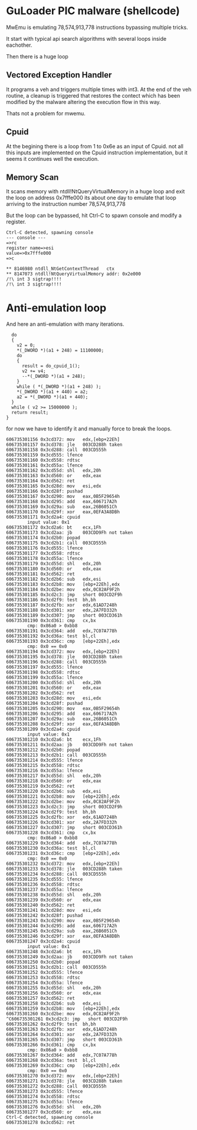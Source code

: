 # GuLoader PIC malware (shellcode)

MwEmu is emulating 78,574,913,778 instructions bypassing multiple tricks.

It start with typical api search algorithms with several loops inside eachother.

Then there is a huge loop 

## Vectored Exception Handler

It programs a veh and triggers multiple times with int3.
At the end of the veh routine, a cleanup is triggered that restores the contect which 
has been modified by the malware altering the execution flow in this way.

Thats not a problem for mwemu.

## Cpuid

At the begining there is a loop from 1 to 0x6e as an input of Cpuid.
not all this inputs are implemented on the Cpuid instruction implementation, but it seems
it continues well the execution.

## Memory Scan

It scans memory with ntdll!NtQueryVirtualMemory in a huge loop and exit the loop on address 0x7fffe000
its about one day to emulate that loop arriving to the instruction number 78,574,913,778

But the loop can be bypassed, hit Ctrl-C to spawn console and modify a register.

```
Ctrl-C detected, spawning console
--- console ---
=>rc
register name=>esi
value=>0x7fffe000
=>c

** 8146980 ntdll_NtGetContextThread   ctx  
** 8147073 ntdll!NtQueryVirtualMemory addr: 0x2e000 
/!\ int 3 sigtrap!!!!
/!\ int 3 sigtrap!!!!
```

# Anti-emulation loop


And here an anti-emulation with many iterations.
```
  do
  {
    v2 = 0;
    *(_DWORD *)(a1 + 248) = 11100000;
    do
    {
      result = do_cpuid_1();
      v2 += v4;
      --*(_DWORD *)(a1 + 248);
    }
    while ( *(_DWORD *)(a1 + 248) );
    *(_DWORD *)(a1 + 440) = a2;
    a2 = *(_DWORD *)(a1 + 440);
  }
  while ( v2 >= 15000000 );
  return result;
}
```


for now we have to identify it and manually force to break the loops.


```
606735301156 0x3cd372: mov   edx,[ebp+22Eh]
606735301157 0x3cd378: jle   003CD288h taken 
606735301158 0x3cd288: call  003CD555h
606735301159 0x3cd555: lfence
606735301160 0x3cd558: rdtsc
606735301161 0x3cd55a: lfence
606735301162 0x3cd55d: shl   edx,20h
606735301163 0x3cd560: or    edx,eax
606735301164 0x3cd562: ret
606735301165 0x3cd28d: mov   esi,edx
606735301166 0x3cd28f: pushad
606735301167 0x3cd290: mov   eax,0B5F29654h
606735301168 0x3cd295: add   eax,606717A2h
606735301169 0x3cd29a: sub   eax,26B6051Ch
606735301170 0x3cd29f: xor   eax,0EFA3A8DBh
606735301171 0x3cd2a4: cpuid
        input value: 0x1
606735301172 0x3cd2a6: bt    ecx,1Fh
606735301173 0x3cd2aa: jb    003CDD9Fh not taken 
606735301174 0x3cd2b0: popad
606735301175 0x3cd2b1: call  003CD555h
606735301176 0x3cd555: lfence
606735301177 0x3cd558: rdtsc
606735301178 0x3cd55a: lfence
606735301179 0x3cd55d: shl   edx,20h
606735301180 0x3cd560: or    edx,eax
606735301181 0x3cd562: ret
606735301182 0x3cd2b6: sub   edx,esi
606735301183 0x3cd2b8: mov   [ebp+22Eh],edx
606735301184 0x3cd2be: mov   edx,0C82AF9F2h
606735301185 0x3cd2c3: jmp   short 003CD2F9h
606735301186 0x3cd2f9: test  bh,bh
606735301187 0x3cd2fb: xor   edx,61AD7248h
606735301188 0x3cd301: xor   edx,2A7FD332h
606735301189 0x3cd307: jmp   short 003CD361h
606735301190 0x3cd361: cmp   cx,bx
        cmp: 0x86a0 > 0xbb8
606735301191 0x3cd364: add   edx,7C07A778h
606735301192 0x3cd36a: test  bl,cl
606735301193 0x3cd36c: cmp   [ebp+22Eh],edx
        cmp: 0x0 == 0x0
606735301194 0x3cd372: mov   edx,[ebp+22Eh]
606735301195 0x3cd378: jle   003CD288h taken 
606735301196 0x3cd288: call  003CD555h
606735301197 0x3cd555: lfence
606735301198 0x3cd558: rdtsc
606735301199 0x3cd55a: lfence
606735301200 0x3cd55d: shl   edx,20h
606735301201 0x3cd560: or    edx,eax
606735301202 0x3cd562: ret
606735301203 0x3cd28d: mov   esi,edx
606735301204 0x3cd28f: pushad
606735301205 0x3cd290: mov   eax,0B5F29654h
606735301206 0x3cd295: add   eax,606717A2h
606735301207 0x3cd29a: sub   eax,26B6051Ch
606735301208 0x3cd29f: xor   eax,0EFA3A8DBh
606735301209 0x3cd2a4: cpuid
        input value: 0x1
606735301210 0x3cd2a6: bt    ecx,1Fh
606735301211 0x3cd2aa: jb    003CDD9Fh not taken 
606735301212 0x3cd2b0: popad
606735301213 0x3cd2b1: call  003CD555h
606735301214 0x3cd555: lfence
606735301215 0x3cd558: rdtsc
606735301216 0x3cd55a: lfence
606735301217 0x3cd55d: shl   edx,20h
606735301218 0x3cd560: or    edx,eax
606735301219 0x3cd562: ret
606735301220 0x3cd2b6: sub   edx,esi
606735301221 0x3cd2b8: mov   [ebp+22Eh],edx
606735301222 0x3cd2be: mov   edx,0C82AF9F2h
606735301223 0x3cd2c3: jmp   short 003CD2F9h
606735301224 0x3cd2f9: test  bh,bh
606735301225 0x3cd2fb: xor   edx,61AD7248h
606735301226 0x3cd301: xor   edx,2A7FD332h
606735301227 0x3cd307: jmp   short 003CD361h
606735301228 0x3cd361: cmp   cx,bx
        cmp: 0x86a0 > 0xbb8
606735301229 0x3cd364: add   edx,7C07A778h
606735301230 0x3cd36a: test  bl,cl
606735301231 0x3cd36c: cmp   [ebp+22Eh],edx
        cmp: 0x0 == 0x0
606735301232 0x3cd372: mov   edx,[ebp+22Eh]
606735301233 0x3cd378: jle   003CD288h taken 
606735301234 0x3cd288: call  003CD555h
606735301235 0x3cd555: lfence
606735301236 0x3cd558: rdtsc
606735301237 0x3cd55a: lfence
606735301238 0x3cd55d: shl   edx,20h
606735301239 0x3cd560: or    edx,eax
606735301240 0x3cd562: ret
606735301241 0x3cd28d: mov   esi,edx
606735301242 0x3cd28f: pushad
606735301243 0x3cd290: mov   eax,0B5F29654h
606735301244 0x3cd295: add   eax,606717A2h
606735301245 0x3cd29a: sub   eax,26B6051Ch
606735301246 0x3cd29f: xor   eax,0EFA3A8DBh
606735301247 0x3cd2a4: cpuid
        input value: 0x1
606735301248 0x3cd2a6: bt    ecx,1Fh
606735301249 0x3cd2aa: jb    003CDD9Fh not taken 
606735301250 0x3cd2b0: popad
606735301251 0x3cd2b1: call  003CD555h
606735301252 0x3cd555: lfence
606735301253 0x3cd558: rdtsc
606735301254 0x3cd55a: lfence
606735301255 0x3cd55d: shl   edx,20h
606735301256 0x3cd560: or    edx,eax
606735301257 0x3cd562: ret
606735301258 0x3cd2b6: sub   edx,esi
606735301259 0x3cd2b8: mov   [ebp+22Eh],edx
606735301260 0x3cd2be: mov   edx,0C82AF9F2h
^C606735301261 0x3cd2c3: jmp   short 003CD2F9h
606735301262 0x3cd2f9: test  bh,bh
606735301263 0x3cd2fb: xor   edx,61AD7248h
606735301264 0x3cd301: xor   edx,2A7FD332h
606735301265 0x3cd307: jmp   short 003CD361h
606735301266 0x3cd361: cmp   cx,bx
        cmp: 0x86a0 > 0xbb8
606735301267 0x3cd364: add   edx,7C07A778h
606735301268 0x3cd36a: test  bl,cl
606735301269 0x3cd36c: cmp   [ebp+22Eh],edx
        cmp: 0x0 == 0x0
606735301270 0x3cd372: mov   edx,[ebp+22Eh]
606735301271 0x3cd378: jle   003CD288h taken 
606735301272 0x3cd288: call  003CD555h
606735301273 0x3cd555: lfence
606735301274 0x3cd558: rdtsc
606735301275 0x3cd55a: lfence
606735301276 0x3cd55d: shl   edx,20h
606735301277 0x3cd560: or    edx,eax
Ctrl-C detected, spawning console
606735301278 0x3cd562: ret
```

